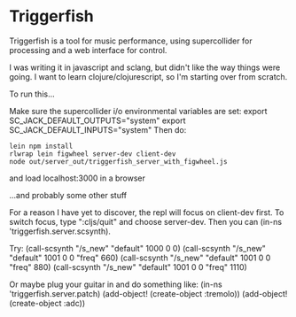 # Triggerfish
Triggerfish is a tool for music performance, using supercollider for processing and a web interface for control.

I was writing it in javascript and sclang, but didn't like the way things were going. I want to learn clojure/clojurescript, so I'm starting over from scratch.

To run this...

Make sure the supercollider i/o environmental variables are set:
    export SC_JACK_DEFAULT_OUTPUTS="system"
    export SC_JACK_DEFAULT_INPUTS="system"
Then do:

    lein npm install
    rlwrap lein figwheel server-dev client-dev
    node out/server_out/triggerfish_server_with_figwheel.js 

and load localhost:3000 in a browser

...and probably some other stuff

For a reason I have yet to discover, the repl will focus on client-dev first. To switch focus, type ":cljs/quit" and choose server-dev. Then you can (in-ns 'triggerfish.server.scsynth).

Try:
(call-scsynth "/s_new" "default" 1000 0 0)
(call-scsynth "/s_new" "default" 1001 0 0 "freq" 660)
(call-scsynth "/s_new" "default" 1001 0 0 "freq" 880)
(call-scsynth "/s_new" "default" 1001 0 0 "freq" 1110)

Or maybe plug your guitar in and do something like:
(in-ns 'triggerfish.server.patch)
(add-object! (create-object :tremolo))
(add-object! (create-object :adc))
